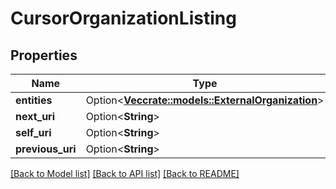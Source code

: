 # CursorOrganizationListing

## Properties

Name | Type | Description | Notes
------------ | ------------- | ------------- | -------------
**entities** | Option<[**Vec<crate::models::ExternalOrganization>**](ExternalOrganization.md)> |  | [optional]
**next_uri** | Option<**String**> |  | [optional]
**self_uri** | Option<**String**> |  | [optional]
**previous_uri** | Option<**String**> |  | [optional]

[[Back to Model list]](../README.md#documentation-for-models) [[Back to API list]](../README.md#documentation-for-api-endpoints) [[Back to README]](../README.md)


